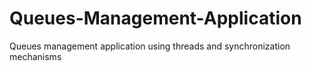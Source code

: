 # Queues-Management-Application
Queues management application using threads and synchronization mechanisms
